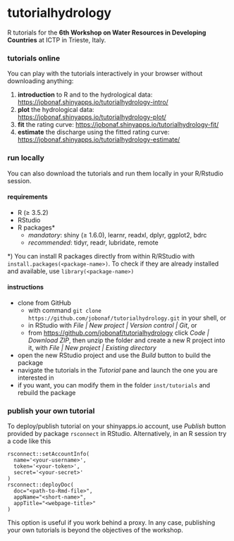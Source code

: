 # tutorialhydrology
R tutorials for the __6th Workshop on Water Resources in Developing Countries__ at ICTP in Trieste, Italy.

### tutorials online
You can play with the tutorials interactively in your browser without downloading anything:

1. __introduction__ to R and to the hydrological data: https://jobonaf.shinyapps.io/tutorialhydrology-intro/
2. __plot__ the hydrological data: https://jobonaf.shinyapps.io/tutorialhydrology-plot/
3. __fit__ the rating curve: https://jobonaf.shinyapps.io/tutorialhydrology-fit/
4. __estimate__ the discharge using the fitted rating curve: https://jobonaf.shinyapps.io/tutorialhydrology-estimate/

### run locally
You can also download the tutorials and run them locally in your R/Rstudio session.

#### requirements

- R ($\ge$ 3.5.2)
- RStudio
- R packages*
  - _mandatory_: shiny ($\ge$ 1.6.0), learnr, readxl, dplyr, ggplot2, bdrc
  - _recommended_: tidyr, readr, lubridate, remote
  
*) You can install R packages directly from within R/RStudio with `install.packages(<package-name>)`. To check if they are already installed and available, use `library(<package-name>)`

#### instructions

- clone from GitHub
  - with command `git clone https://github.com/jobonaf/tutorialhydrology.git` in your shell, or 
  - in RStudio with _File | New project | Version control | Git_, or
  - from https://github.com/jobonaf/tutorialhydrology click _Code | Download ZIP_, then unzip the folder and create a new R project into it, with _File | New project | Existing directory_
- open the new RStudio project and use the _Build_ button to build the package
- navigate the tutorials in the _Tutorial_ pane and launch the one you are interested in
- if you want, you can modify them in the folder `inst/tutorials` and rebuild the package

### publish your own tutorial

To deploy/publish tutorial on your shinyapps.io account, use _Publish_ button provided by package `rsconnect` in RStudio. Alternatively, in an R session try a code like this

```
rsconnect::setAccountInfo(
  name='<your-username>', 
  token='<your-token>', 
  secret='<your-secret>'
)
rsconnect::deployDoc(
  doc="<path-to-Rmd-file>",
  appName="<short-name>",
  appTitle="<webpage-title>"
)
```

This option is useful if you work behind a proxy. In any case, publishing your own tutorials is beyond the objectives of the workshop.
